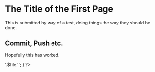 # The Title of the First Page
This is submitted by way of a test, doing things the way they should be done.
## Commit, Push etc.
Hopefully this has worked.

<?php
$files = scandir('/path/to/folder');
sort($files);
foreach($files as $file){
   echo'<a href="/path/to/folder/'.$file.'">'.$file.'</a>';
}
?>